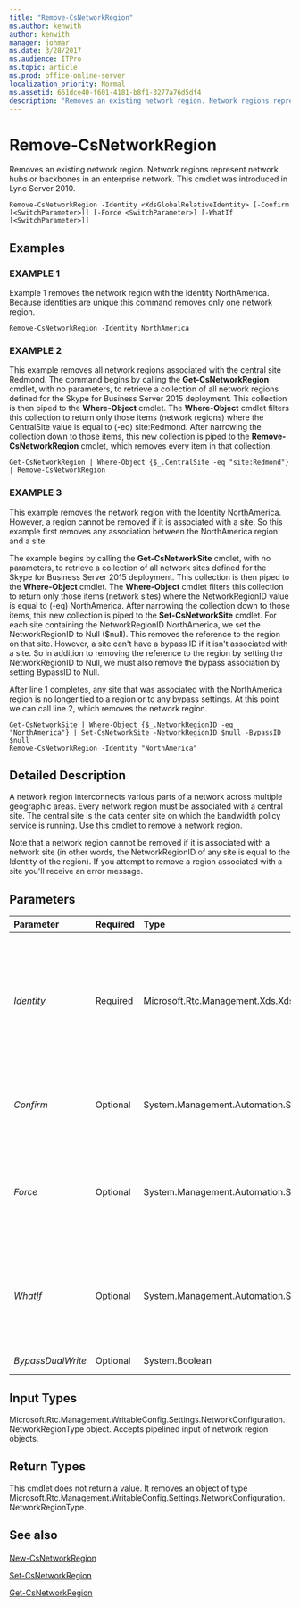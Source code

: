 ```yaml
---
title: "Remove-CsNetworkRegion"
ms.author: kenwith
author: kenwith
manager: johmar
ms.date: 3/28/2017
ms.audience: ITPro
ms.topic: article
ms.prod: office-online-server
localization_priority: Normal
ms.assetid: 661dce40-f601-4181-b8f1-3277a76d5df4
description: "Removes an existing network region. Network regions represent network hubs or backbones in an enterprise network. This cmdlet was introduced in Lync Server 2010."
---
```


# Remove-CsNetworkRegion
 
Removes an existing network region. Network regions represent network hubs or backbones in an enterprise network. This cmdlet was introduced in Lync Server 2010.
  
```
Remove-CsNetworkRegion -Identity <XdsGlobalRelativeIdentity> [-Confirm [<SwitchParameter>]] [-Force <SwitchParameter>] [-WhatIf [<SwitchParameter>]]

```

## Examples

### EXAMPLE 1

Example 1 removes the network region with the Identity NorthAmerica. Because identities are unique this command removes only one network region.
  
```
Remove-CsNetworkRegion -Identity NorthAmerica
```

### EXAMPLE 2

This example removes all network regions associated with the central site Redmond. The command begins by calling the **Get-CsNetworkRegion** cmdlet, with no parameters, to retrieve a collection of all network regions defined for the Skype for Business Server 2015 deployment. This collection is then piped to the **Where-Object** cmdlet. The **Where-Object** cmdlet filters this collection to return only those items (network regions) where the CentralSite value is equal to (-eq) site:Redmond. After narrowing the collection down to those items, this new collection is piped to the **Remove-CsNetworkRegion** cmdlet, which removes every item in that collection.
  
```
Get-CsNetworkRegion | Where-Object {$_.CentralSite -eq "site:Redmond"} | Remove-CsNetworkRegion
```

### EXAMPLE 3

This example removes the network region with the Identity NorthAmerica. However, a region cannot be removed if it is associated with a site. So this example first removes any association between the NorthAmerica region and a site.
  
The example begins by calling the **Get-CsNetworkSite** cmdlet, with no parameters, to retrieve a collection of all network sites defined for the Skype for Business Server 2015 deployment. This collection is then piped to the **Where-Object** cmdlet. The **Where-Object** cmdlet filters this collection to return only those items (network sites) where the NetworkRegionID value is equal to (-eq) NorthAmerica. After narrowing the collection down to those items, this new collection is piped to the **Set-CsNetworkSite** cmdlet. For each site containing the NetworkRegionID NorthAmerica, we set the NetworkRegionID to Null ($null). This removes the reference to the region on that site. However, a site can't have a bypass ID if it isn't associated with a site. So in addition to removing the reference to the region by setting the NetworkRegionID to Null, we must also remove the bypass association by setting BypassID to Null.
  
After line 1 completes, any site that was associated with the NorthAmerica region is no longer tied to a region or to any bypass settings. At this point we can call line 2, which removes the network region.
  
```
Get-CsNetworkSite | Where-Object {$_.NetworkRegionID -eq "NorthAmerica"} | Set-CsNetworkSite -NetworkRegionID $null -BypassID $null
Remove-CsNetworkRegion -Identity "NorthAmerica"
```

## Detailed Description

A network region interconnects various parts of a network across multiple geographic areas. Every network region must be associated with a central site. The central site is the data center site on which the bandwidth policy service is running. Use this cmdlet to remove a network region.
  
Note that a network region cannot be removed if it is associated with a network site (in other words, the NetworkRegionID of any site is equal to the Identity of the region). If you attempt to remove a region associated with a site you'll receive an error message.
  
## Parameters

|**Parameter**|**Required**|**Type**|**Description**|
|:-----|:-----|:-----|:-----|
| _Identity_ <br/> |Required  <br/> |Microsoft.Rtc.Management.Xds.XdsGlobalRelativeIdentity  <br/> |The unique identifier of the network region you want to remove. The Identity will be in the form of a string that uniquely identifies that region.  <br/> |
| _Confirm_ <br/> |Optional  <br/> |System.Management.Automation.SwitchParameter  <br/> |Prompts you for confirmation before executing the command.  <br/> |
| _Force_ <br/> |Optional  <br/> |System.Management.Automation.SwitchParameter  <br/> |Suppresses any confirmation prompts that would otherwise be displayed before making changes.  <br/> |
| _WhatIf_ <br/> |Optional  <br/> |System.Management.Automation.SwitchParameter  <br/> |Describes what would happen if you executed the command without actually executing the command.  <br/> |
| _BypassDualWrite_ <br/> |Optional  <br/> |System.Boolean  <br/> |PARAMVALUE: $true | $false  <br/> |
   
## Input Types

Microsoft.Rtc.Management.WritableConfig.Settings.NetworkConfiguration.NetworkRegionType object. Accepts pipelined input of network region objects.
  
## Return Types

This cmdlet does not return a value. It removes an object of type Microsoft.Rtc.Management.WritableConfig.Settings.NetworkConfiguration.NetworkRegionType.
  
## See also

#### 

[New-CsNetworkRegion](new-csnetworkregion.md)
  
[Set-CsNetworkRegion](set-csnetworkregion.md)
  
[Get-CsNetworkRegion](get-csnetworkregion.md)

